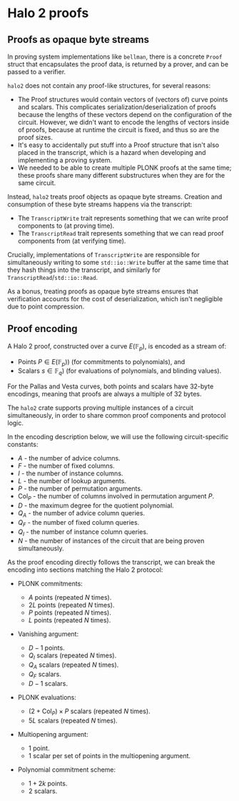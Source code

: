 # Halo 2 proofs

## Proofs as opaque byte streams

In proving system implementations like `bellman`, there is a concrete `Proof` struct that
encapsulates the proof data, is returned by a prover, and can be passed to a verifier.

`halo2` does not contain any proof-like structures, for several reasons:

- The Proof structures would contain vectors of (vectors of) curve points and scalars.
  This complicates serialization/deserialization of proofs because the lengths of these
  vectors depend on the configuration of the circuit. However, we didn't want to encode
  the lengths of vectors inside of proofs, because at runtime the circuit is fixed, and
  thus so are the proof sizes.
- It's easy to accidentally put stuff into a Proof structure that isn't also placed in the
  transcript, which is a hazard when developing and implementing a proving system.
- We needed to be able to create multiple PLONK proofs at the same time; these proofs
  share many different substructures when they are for the same circuit.

Instead, `halo2` treats proof objects as opaque byte streams. Creation and consumption of
these byte streams happens via the transcript:

- The `TranscriptWrite` trait represents something that we can write proof components to
  (at proving time).
- The `TranscriptRead` trait represents something that we can read proof components from
  (at verifying time).

Crucially, implementations of `TranscriptWrite` are responsible for simultaneously writing
to some `std::io::Write` buffer at the same time that they hash things into the transcript,
and similarly for `TranscriptRead`/`std::io::Read`.

As a bonus, treating proofs as opaque byte streams ensures that verification accounts for
the cost of deserialization, which isn't negligible due to point compression.

## Proof encoding

A Halo 2 proof, constructed over a curve $E(\mathbb{F}_p)$, is encoded as a stream of:

- Points $P \in E(\mathbb{F}_p)$) (for commitments to polynomials), and
- Scalars $s \in \mathbb{F}_q$) (for evaluations of polynomials, and blinding values).

For the Pallas and Vesta curves, both points and scalars have 32-byte encodings, meaning
that proofs are always a multiple of 32 bytes.

The `halo2` crate supports proving multiple instances of a circuit simultaneously, in
order to share common proof components and protocol logic.

In the encoding description below, we will use the following circuit-specific constants:

- $A$ - the number of advice columns.
- $F$ - the number of fixed columns.
- $I$ - the number of instance columns.
- $L$ - the number of lookup arguments.
- $P$ - the number of permutation arguments.
- $\textsf{Col}_P$ - the number of columns involved in permutation argument $P$.
- $D$ - the maximum degree for the quotient polynomial.
- $Q_A$ - the number of advice column queries.
- $Q_F$ - the number of fixed column queries.
- $Q_I$ - the number of instance column queries.
- $N$ - the number of instances of the circuit that are being proven simultaneously.

As the proof encoding directly follows the transcript, we can break the encoding into
sections matching the Halo 2 protocol:

- PLONK commitments:
  - $A$ points (repeated $N$ times).
  - $2L$ points (repeated $N$ times).
  - $P$ points (repeated $N$ times).
  - $L$ points (repeated $N$ times).

- Vanishing argument:
  - $D - 1$ points.
  - $Q_I$ scalars (repeated $N$ times).
  - $Q_A$ scalars (repeated $N$ times).
  - $Q_F$ scalars.
  - $D - 1$ scalars.

- PLONK evaluations:
  - $(2 + \textsf{Col}_P) \times P$ scalars (repeated $N$ times).
  - $5L$ scalars (repeated $N$ times).

- Multiopening argument:
  - 1 point.
  - 1 scalar per set of points in the multiopening argument.

- Polynomial commitment scheme:
  - $1 + 2k$ points.
  - $2$ scalars.
